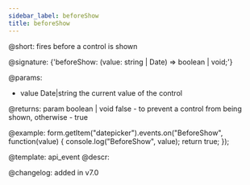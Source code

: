 ```yaml
---
sidebar_label: beforeShow
title: beforeShow
---          
```


@short: fires before a control is shown

@signature: {'beforeShow: (value: string | Date) => boolean | void;'} 

@params:
- value     Date|string     the current value of the control

@returns:
param   boolean | void     false - to prevent a control from being shown, otherwise - true


@example:
form.getItem("datepicker").events.on("BeforeShow", function(value) {
    console.log("BeforeShow", value);
    return true;
});


@template: api_event
@descr:

@changelog: added in v7.0
